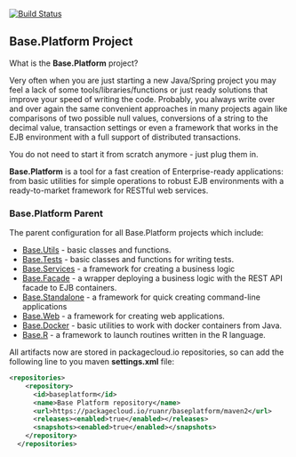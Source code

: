 [![Build Status](https://app.travis-ci.com/anr-ru/base.platform.parent.svg?branch=2.0.x)](https://app.travis-ci.com/anr-ru/base.platform.parent)

## Base.Platform Project

What is the **Base.Platform** project?

Very often when you are just starting a new Java/Spring project you may feel a lack of some tools/libraries/functions
or just ready solutions that improve your speed of writing the code. Probably, you always write over and over again the same
convenient approaches in many projects again like comparisons of two possible null values, conversions of a string
to the decimal value, transaction settings or even a framework that works in the EJB environment with a full
support of distributed transactions. 

You do not need to start it from scratch anymore - just plug them in.

**Base.Platform** is a tool for a fast creation of Enterprise-ready applications: from basic utilities for simple
operations to robust EJB environments with a ready-to-market framework for RESTful web services.


### Base.Platform Parent

The parent configuration for all Base.Platform projects which include:

* [Base.Utils](https://github.com/anr-ru/base.utils) - basic classes and functions. 
* [Base.Tests](https://github.com/anr-ru/base.tests) - basic classes and functions for writing tests.
* [Base.Services](https://github.com/anr-ru/base.services) - a framework for creating a business logic
* [Base.Facade](https://github.com/anr-ru/base.facade) - a wrapper deploying a business logic with the REST API facade to EJB containers.
* [Base.Standalone](https://github.com/anr-ru/base.standalone) - a framework for quick creating command-line applications
* [Base.Web](https://github.com/anr-ru/base.web) - a framework for creating web applications.
* [Base.Docker](https://github.com/anr-ru/base.docker) - basic utilities to work with docker containers from Java.
* [Base.R](https://github.com/anr-ru/base.R) - a framework to launch routines written in the R language.

All artifacts now are stored in packagecloud.io repositories, so can add the following line to you maven **settings.xml**
file:

```xml
<repositories>
    <repository>
      <id>baseplatform</id>
      <name>Base Platform repository</name>
      <url>https://packagecloud.io/ruanr/baseplatform/maven2</url>
      <releases><enabled>true</enabled></releases>
      <snapshots><enabled>true</enabled></snapshots>
    </repository>
  </repositories>
```
